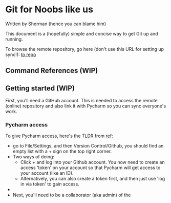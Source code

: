 # Git for Noobs like us
Written by Sherman (hence you can blame him)

This document is a (hopefully) simple and concise way to get Git up and running. 

To browse the remote repository, go here (don't use this URL for setting up sync!): 
[to repo](https://github.com/FishOuttaWotah/AdvSim-G07/tree/feature) 

## Command References (WIP)

## Getting started (WIP)
First, you'll need a GitHub account. This is needed to access the remote (online) repository and also link it with Pycharm so you can sync everyone's work.

### Pycharm access
To give Pycharm access, here's the TLDR from [ref](https://www.jetbrains.com/help/pycharm/github.html#register-account):
- go to File/Settings, and then Version Control/Github, you should find an empty list with a + sign on the top right corner. 
- Two ways of doing: 
    - Click + and log into your Github account. You now need to create an access 'token' on your account so that Pycharm will get access to your account (like an ID).  
    - Alternatively, you can also create a token first, and then just use 'log in via token' to gain access. 
- 
- Next, you'll need to be a collaborator (aka admin) of the 